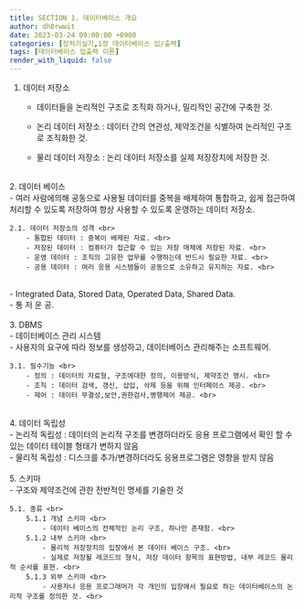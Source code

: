```yaml
---
title: SECTION 1. 데이터베이스 개요
author: dh0rwwit
date: 2023-03-24 09:00:00 +0900
categories: [정처기실기,1장_데이터베이스 입/출력]
tags: [데이터베이스 입출력 이론]
render_with_liquid: false
---
```


1. 데이터 저장소 <br>
    - 데이터들을 논리적인 구조로 조직화 하거나, 밀리적인 공간에 구축한 것. <br>

    - 논리 데이터 저장소 : 데이터 간의 연관성, 제약조건을 식별하여 논리적인 구조로 조직화한 것. <br>
    - 물리 데이터 저장소 : 논리 데이터 저장소를 실제 저장장치에 저장한 것. <br>
<br>
2. 데이터 베이스 <br>
    - 여러 사람에의해 공동으로 사용될 데이터를 중복을 배제하여 통합하고, 쉽게 접근하여 처리할 수 있도록 저장하여 항상 사용할 수 있도록 운영하는 데이터 저장소. <br>

    2.1. 데이터 저장소의 성격 <br>
        - 통합된 데이터 : 중복이 배제된 자료. <br>
        - 저장된 데이터 : 컴퓨터가 접근할 수 있는 저장 매체에 저장된 자료. <br>
        - 운영 데이터 : 조직의 고유한 업무를 수행하는데 반드시 필요한 자료. <br>
        - 공용 데이터 : 여러 응용 시스템들이 공동으로 소유하고 유지하는 자료. <br>
<br>
        - Integrated Data, Stored Data, Operated Data, Shared Data. <br>
        - 통 저 운 공. <br>
<br>
3. DBMS <br>
    - 데이터베이스 관리 시스템 <br>
    - 사용자의 요구에 따라 정보를 생성하고, 데이터베이스 관리해주는 소프트웨어. <br>

    3.1. 필수기능 <br>
        - 정의 : 데이터의 자료형, 구조에대한 정의, 이용방식, 제약조건 명시. <br>
        - 조직 : 데이터 검색, 갱신, 삽입, 삭제 등을 위해 인터페이스 제공. <br>
        - 제어 : 데이터 무결성,보안,권한검사,병행제어 제공. <br>
<br>
4. 데이터 독립성 <br>
    - 논리적 독립성 : 데이터의 논리적 구조를 변경하더라도 응용 프로그램에서 확인 할 수 있는 데이터 테이블 형태가 변하지 않음 <br>
    - 물리적 독립성 : 디스크를 추가/변경하더라도 응용프로그램은 영향을 받지 않음 <br>
<br>
5. 스키마  <br>
    - 구조와 제약조건에 관한 전반적인 명세를 기술한 것 <br>

    5.1. 종류 <br>
        5.1.1 개념 스키마 <br>
            - 데이터 베이스의 전체적인 논리 구조, 하나만 존재함. <br>
        5.1.2 내부 스키마 <br> 
            - 물리적 저장장치의 입장에서 본 데이터 베이스 구조. <br>
            - 실제로 저장될 레코드의 형식, 저장 데이터 항목의 표현방법, 내부 레코드 물리적 순서를 표현. <br>
        5.1.3 외부 스키마 <br> 
            - 사용자나 응용 프로그래머가 각 개인의 입장에서 필요로 하는 데이터베이스의 논리적 구조를 정의한 것. <br>




